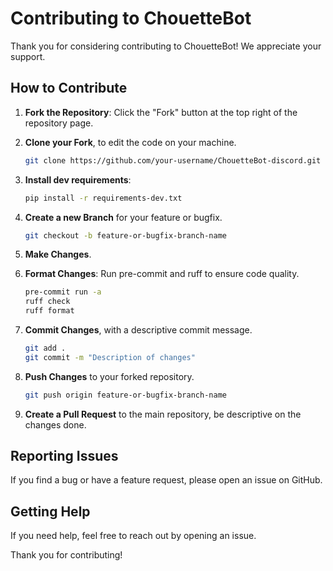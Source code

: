 # Contributing to ChouetteBot

Thank you for considering contributing to ChouetteBot! We appreciate your support.

## How to Contribute

1. **Fork the Repository**: Click the "Fork" button at the top right of the repository page.

2. **Clone your Fork**, to edit the code on your machine.

   ```sh
   git clone https://github.com/your-username/ChouetteBot-discord.git
   ```

3. **Install dev requirements**:

   ```sh
   pip install -r requirements-dev.txt
   ```

4. **Create a new Branch** for your feature or bugfix.

   ```sh
   git checkout -b feature-or-bugfix-branch-name
   ```

5. **Make Changes**.

6. **Format Changes**: Run pre-commit and ruff to ensure code quality.

   ```sh
   pre-commit run -a
   ruff check
   ruff format
   ```

7. **Commit Changes**, with a descriptive commit message.

   ```sh
   git add .
   git commit -m "Description of changes"
   ```

8. **Push Changes** to your forked repository.

   ```sh
   git push origin feature-or-bugfix-branch-name
   ```

9. **Create a Pull Request** to the main repository, be descriptive on the changes done.

## Reporting Issues

If you find a bug or have a feature request, please open an issue on GitHub.

## Getting Help

If you need help, feel free to reach out by opening an issue.

Thank you for contributing!

